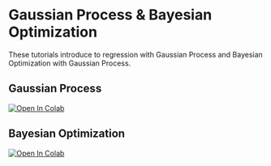 # Gaussian Process & Bayesian Optimization

These tutorials introduce to regression with Gaussian Process and
Bayesian Optimization with Gaussian Process.

## Gaussian Process

[![Open In Colab](https://colab.research.google.com/assets/colab-badge.svg)](https://colab.research.google.com/github/dbetteb/early-ML/blob/master/06_GAUSSIAN_PROCESS_BAYESIAN_OPTIM/Tutorial1_GP.ipynb)

## Bayesian Optimization

[![Open In Colab](https://colab.research.google.com/assets/colab-badge.svg)](https://colab.research.google.com/github/dbetteb/early-ML/blob/master/06_GAUSSIAN_PROCESS_BAYESIAN_OPTIM/Tutorial2_BO.ipynb)
